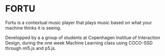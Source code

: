 # FORTU
Fortu is a contextual music player that plays music based on what your machine thinks it is seeing.

Developped by a a group of students at Copenhagen Institue of Interaction Design, during the one week Machine Learning class using COCO-SSD through ml5.js and p5.js.
